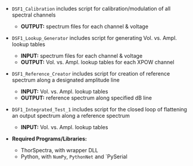 - `DSF1_Calibration` includes script for calibration/modulation of all spectral channels
   - **OUTPUT:** spectrum files for each channel & voltage
- `DSF1_Lookup_Generator` includes script for generating Vol. vs. Ampl. lookup tables
   - **INPUT:** spectrum files for each channel & voltage
   - **OUTPUT:** Vol. vs. Ampl. lookup tables for each XPOW channel
- `DSF1_Reference_Creator` includes script for creation of reference spectrum along a designated amplitude line
   - **INPUT:** Vol. vs. Ampl. lookup tables
   - **OUTPUT:** reference spectrum along specified dB line
- `DSF1_Integrated_Test_1` includes script for the closed loop of flattening an output spectrum along a reference spectrum
   - **INPUT:** Vol. vs. Ampl. lookup tables

- **Required Programs/Libraries:**
   - ThorSpectra, with wrapper DLL
   - Python, with `NumPy`, `PythonNet` and `PySerial
